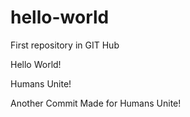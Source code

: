 # hello-world
First repository in GIT Hub

Hello World!

Humans Unite!

Another Commit Made for Humans Unite!
